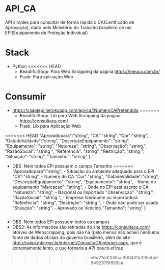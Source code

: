 # API_CA
API simples para consultar de forma rápida o CA(Certificado de Aprovação), dado pelo Ministério do Trabalho brasileiro de um EPI(Equipamento de Proteção Individual)

# Stack

- Python
<<<<<<< HEAD
  - BeautifulSoup: Para Web Scrapping da pagina https://meuca.com.br/
  - Flask: Para aplicação Web
  
 
 # Consumir
 
- https://caapiepi.herokuapp.com/api/ca/:NumeroCAPretendido
=======
  - BeautifulSoup: Lib para Web Scrapping da pagina https://consultaca.com/
  - Flask: Lib para Aplicação Web
  
<<<<<<< HEAD
        "Aprovadopara":"string",
        "CA":"string",
        "Cor":"string",
        "DatadeValidade":"string",
        "DescriçãoEquipamento": "string",
        "Equipamento": "string",
        "Natureza": "string",
        "Observação": "string.",
        "RazãoSocial": "string ",
        "Referência": "string",
        "Restrição": "string ",
        "Situação": "string",
        "Tamanho": "string"
      }
      ```
  - OBS: Nem todos EPI possuem o campo Tamanho
=======
        "Aprovadopara":"string", - Situação ou ambiente adequado para o EPI
        "CA":"string", - Numero do CA
        "Cor":"string", 
        "DatadeValidade":"string",
        "DescriçãoEquipamento": "string", 
        "Equipamento": "string", - Nome do equipamento
        "Marcacao": "string", - Onde no EPI está escrito o CA
        "Natureza": "string", - Nacional ou Importado
        "Observação": "string.",
        "RazãoSocial": "string ", - Empresa fabricante ou importadora
        "Referência": "string",
        "Restrição": "string ", - Onde não pode ser usado
        "Situação": "string", - Aprovado ou Vencido
        "Tamanho": "string"
      }
      ```
  - OBS: Nem todos EPI possuem todos os campos
  - OBS2: As informações são retiradas do site https://consultaca.com/ atraves de Webscrapping, pois não há (pelo menos não achei) nenhuma fonte de dados oficiais do governo brasileiro, além do site http://caepi.mte.gov.br/internet/ConsultaCAInternet.aspx, que é extremamente lento, o que tornaria a API pouco eficaz

>>>>>>> e6d21ddf038cc30040fbf09e4a36492576f856ca
